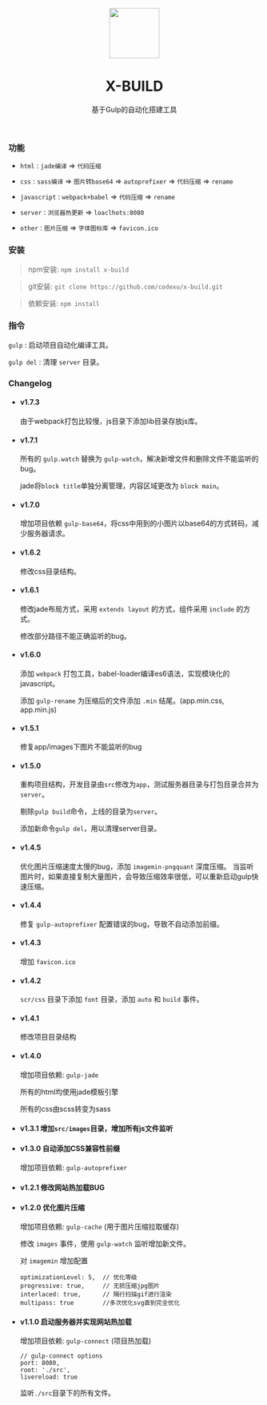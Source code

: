 <p align="center">
  <img width="100"src="https://github.com/codexu/_images/blob/master/logo.png">
</p>
<h1 align="center">X-BUILD</h1>
<p align="center">基于Gulp的自动化搭建工具</p>
<br>

### 功能

 - `html` : `jade编译` => `代码压缩`

 - `css` : `sass编译` => `图片转base64` => `autoprefixer` => `代码压缩` => `rename`

 - `javascript` : `webpack+babel` => `代码压缩` => `rename`

 - `server` : `浏览器热更新` => `loaclhots:8080`

 - `other` : `图片压缩` => `字体图标库` => `favicon.ico`

### 安装

> npm安装: `npm install x-build`

> git安装: `git clone https://github.com/codexu/x-build.git`

> 依赖安装: `npm install`

### 指令

  `gulp` : 启动项目自动化编译工具。

  `gulp del` : 清理 `server` 目录。

### Changelog

- #### v1.7.3

  由于webpack打包比较慢，js目录下添加lib目录存放js库。

- #### v1.7.1

  所有的 `gulp.watch` 替换为 `gulp-watch`，解决新增文件和删除文件不能监听的bug。

  jade将`block title`单独分离管理，内容区域更改为 `block main`。

- #### v1.7.0

  增加项目依赖 `gulp-base64`，将css中用到的小图片以base64的方式转码，减少服务器请求。

- #### v1.6.2

  修改css目录结构。

- #### v1.6.1

  修改jade布局方式，采用 `extends layout` 的方式，组件采用 `include` 的方式。

  修改部分路径不能正确监听的bug。

- #### v1.6.0

  添加 `webpack` 打包工具，babel-loader编译es6语法，实现模块化的javascript。

  添加 `gulp-rename` 为压缩后的文件添加 `.min` 结尾。(app.min.css, app.min.js)

- #### v1.5.1

  修复app/images下图片不能监听的bug

- #### v1.5.0

  重构项目结构，开发目录由`src`修改为`app`，测试服务器目录与打包目录合并为`server`。

  剔除`gulp build`命令，上线的目录为`server`。

  添加新命令`gulp del`，用以清理server目录。

- #### v1.4.5

  优化图片压缩速度太慢的bug，添加 `imagemin-pngquant` 深度压缩。
  当监听图片时，如果直接复制大量图片，会导致压缩效率很低，可以重新启动gulp快速压缩。

- #### v1.4.4

  修复 `gulp-autoprefixer` 配置错误的bug，导致不自动添加前缀。

- #### v1.4.3

  增加 `favicon.ico`

- #### v1.4.2

  `scr/css` 目录下添加 `font` 目录，添加 `auto` 和 `build` 事件。

- #### v1.4.1

  修改项目目录结构

- #### v1.4.0

  增加项目依赖: `gulp-jade`

  所有的html均使用jade模板引擎

  所有的css由scss转变为sass

- #### v1.3.1  增加`src/images`目录，增加所有js文件监听

- #### v1.3.0  自动添加CSS兼容性前缀

  增加项目依赖: `gulp-autoprefixer`

- #### v1.2.1  修改网站热加载BUG

- #### v1.2.0  优化图片压缩

  增加项目依赖: `gulp-cache` (用于图片压缩拉取缓存)

  修改 `images` 事件，使用 `gulp-watch` 监听增加新文件。

  对 `imagemin` 增加配置

  ```
  optimizationLevel: 5,  // 优化等级
  progressive: true,     // 无损压缩jpg图片
  interlaced: true,      // 隔行扫描gif进行渲染
  multipass: true        //多次优化svg直到完全优化
  ```

- #### v1.1.0  启动服务器并实现网站热加载

  增加项目依赖: `gulp-connect` (项目热加载)

  ```
  // gulp-connect options
  port: 8080,
  root: './src',
  livereload: true
  ```

  监听`./src`目录下的所有文件。
